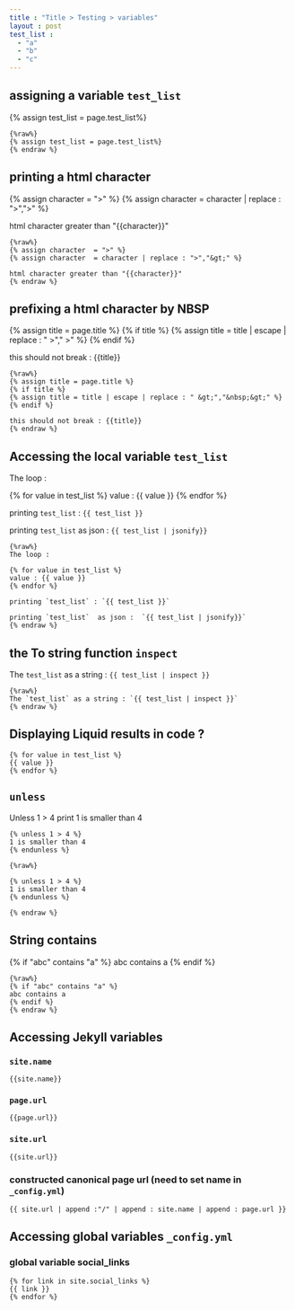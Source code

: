 ```yaml
---
title : "Title > Testing > variables"
layout : post
test_list :
  - "a"
  - "b"
  - "c"
---
```

## assigning a variable `test_list`

{% assign test_list = page.test_list%}

```
{%raw%}
{% assign test_list = page.test_list%}
{% endraw %}
```

## printing a html character

{% assign character  = ">" %}
{% assign character  = character | replace : ">","&gt;" %}
                                                 
html character greater than "{{character}}"

```
{%raw%}
{% assign character  = ">" %}
{% assign character  = character | replace : ">","&gt;" %}
                                                 
html character greater than "{{character}}"
{% endraw %}
```



## prefixing a html character by NBSP


{% assign title = page.title %}
{% if title %}
{% assign title = title | escape | replace : " &gt;","&nbsp;&gt;" %}
{% endif %}

this should not break : {{title}}

```
{%raw%}
{% assign title = page.title %}
{% if title %}
{% assign title = title | escape | replace : " &gt;","&nbsp;&gt;" %}
{% endif %}

this should not break : {{title}}
{% endraw %}
```

## Accessing the local variable `test_list`
         
The loop :

{% for value in test_list %}
value : {{ value }}
{% endfor %}

printing `test_list` : `{{ test_list }}`

printing `test_list`  as json :  `{{ test_list | jsonify}}`

```
{%raw%}
The loop :

{% for value in test_list %}
value : {{ value }}
{% endfor %}

printing `test_list` : `{{ test_list }}`

printing `test_list`  as json :  `{{ test_list | jsonify}}`
{% endraw %}
```
## the To string function `inspect`

The `test_list` as a string : `{{ test_list | inspect }}`

```
{%raw%}
The `test_list` as a string : `{{ test_list | inspect }}`
{% endraw %}
```

## Displaying Liquid results in code ?

```
{% for value in test_list %}
{{ value }}
{% endfor %}
```

## `unless`

Unless 1 > 4 print 1 is smaller than 4

```
{% unless 1 > 4 %}
1 is smaller than 4
{% endunless %}
```

```
{%raw%}

{% unless 1 > 4 %}
1 is smaller than 4
{% endunless %}

{% endraw %}
```
## String contains

{% if "abc" contains "a" %}
abc contains a
{% endif %}

```
{%raw%}
{% if "abc" contains "a" %}
abc contains a
{% endif %}
{% endraw %}
```

## Accessing Jekyll variables

### `site.name`

`{{site.name}}`

### `page.url`

`{{page.url}}`

### `site.url`

`{{site.url}}`

### constructed canonical page url (need to set name in `_config.yml`)

`{{ site.url | append :"/" | append : site.name | append : page.url }}`

## Accessing global variables `_config.yml`

### global variable social_links

```
{% for link in site.social_links %}
{{ link }}
{% endfor %}
```
